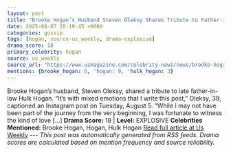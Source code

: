 ```yaml
---
layout: post
title: "Brooke Hogan’s Husband Steven Oleksy Shares Tribute to Father-in-Law Hulk"
date: 2025-08-07 20:19:45 +0000
categories: gossip
tags: [hogan, source-us_weekly, drama-explosive]
drama_score: 18
primary_celebrity: hogan
source: us_weekly
source_url: "https://www.usmagazine.com/celebrity-news/news/brooke-hogans-husband-steven-oleksy-shares-tribute-to-hulk-hogan/"
mentions: {brooke_hogan: 6, 'hogan: 9, 'hulk_hogan: 3}
---
```


Brooke Hogan’s husband, Steven Oleksy, shared a tribute to late father-in-law Hulk Hogan. “It’s with mixed emotions that I write this post,” Oleksy, 39, captioned an Instagram post on Tuesday, August 5. “While I may not have been part of the journey from the very beginning, I was fortunate to witness the kind of love […] **Drama Score:** 18 | **Level:** EXPLOSIVE **Celebrities Mentioned:** Brooke Hogan, Hogan, Hulk Hogan [Read full article at Us Weekly](https://www.usmagazine.com/celebrity-news/news/brooke-hogans-husband-steven-oleksy-shares-tribute-to-hulk-hogan/) --- *This post was automatically generated from RSS feeds. Drama scores are calculated based on mention frequency and source reliability.*